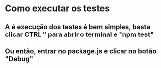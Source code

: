 # Como executar os testes

## A é execução dos testes é bem simples, basta clicar CTRL " para abrir o terminal e "npm test"

## Ou então, entrar no package.js e clicar no botão "Debug"
